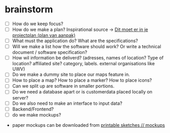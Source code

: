 # brainstorm

- [ ] How do we keep focus?
- [ ] How do we make a plan? Inspirational source -> [Dit moet er in je projectplan (plan van aanpak)](https://www.managementsupport.nl/organiseren/artikel/2017/07/dit-moet-er-in-je-projectplan-plan-van-aanpak-10111127?vakmedianet-approve-cookies=1&_ga=2.8388018.1684325062.1568409837-597611537.1568409837)
- [ ] What must the application do? What are the specifications?
- [ ] Will we make a list how the software should work? Or write a technical document / software specification?
- [ ] How wil information be deliverd? (adresses, names of location? Type of location? affiliated site? category, labels. external organisations like UWV)
- [ ] Do we make a dummy site to place our maps feature in.
- [ ] How to place a map? How to place a marker? How to place icons?
- [ ] Can we split up are software in smaller portions.
- [ ] Do we need a database apart or is customerdata placed locally on server?
- [ ] Do we also need to make an interface to input data?
- [ ] Backend/Frontend?
- [ ] do we make mockups?

* paper mockups can be downloaded from [printable sketches // mockups](https://sketchize.com/)
